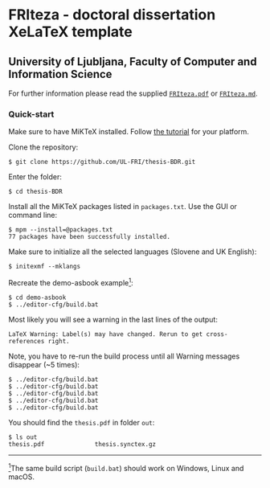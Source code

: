 # FRIteza - doctoral dissertation XeLaTeX template
## University of Ljubljana, Faculty of Computer and Information Science

For further information please read the supplied [`FRIteza.pdf`](https://github.com/UL-FRI/thesis-BDR/blob/master/FRIteza.pdf) or [`FRIteza.md`](https://github.com/UL-FRI/thesis-BDR/blob/master/FRIteza.md).


### Quick-start

Make sure to have MiKTeX installed. Follow [the tutorial](https://miktex.org/) for your platform.

Clone the repository:

    $ git clone https://github.com/UL-FRI/thesis-BDR.git

Enter the folder:

    $ cd thesis-BDR

Install all the MiKTeX packages listed in `packages.txt`. Use the GUI or command line:

    $ mpm --install=@packages.txt
    77 packages have been successfully installed.

Make sure to initialize all the selected languages (Slovene and UK English):

    $ initexmf --mklangs

Recreate the demo-asbook example<a href="#note1" id="note1ref" title="The same build script ('build.bat') should work on Windows, Linux and macOS."><sup>1</sup></a>:

    $ cd demo-asbook
    $ ../editor-cfg/build.bat

Most likely you will see a warning in the last lines of the output:

    LaTeX Warning: Label(s) may have changed. Rerun to get cross-references right.

Note, you have to re-run the build process until all Warning messages disappear (~5 times):

    $ ../editor-cfg/build.bat
    $ ../editor-cfg/build.bat
    $ ../editor-cfg/build.bat
    $ ../editor-cfg/build.bat
    $ ../editor-cfg/build.bat

You should find the `thesis.pdf` in folder `out`:

    $ ls out
    thesis.pdf              thesis.synctex.gz

***

<a id="note1" href="#note1ref"><sup>1</sup></a>The same build script (`build.bat`) should work on Windows, Linux and macOS.
